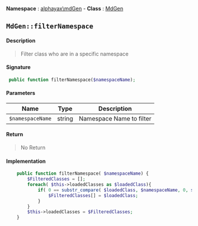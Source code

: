**Namespace**  : [alphayax\mdGen](../__NAMESPACE__.md) -
**Class** : [MdGen](__CLASS__.md)

## `MdGen::filterNamespace`

#### Description

> Filter class who are in a specific namespace

#### Signature

```php
 public function filterNamespace($namespaceName);
```

#### Parameters

| Name | Type | Description |
|---|---|---|
| `$namespaceName` | string | Namespace Name to filter |

#### Return

> No Return

#### Implementation

```php
    public function filterNamespace( $namespaceName) {
        $FilteredClasses = [];
        foreach( $this->loadedClasses as $loadedClass){
            if( 0 == substr_compare( $loadedClass, $namespaceName, 0, strlen( $namespaceName))){
                $FilteredClasses[] = $loadedClass;
            }
        }
        $this->loadedClasses = $FilteredClasses;
    }

```
